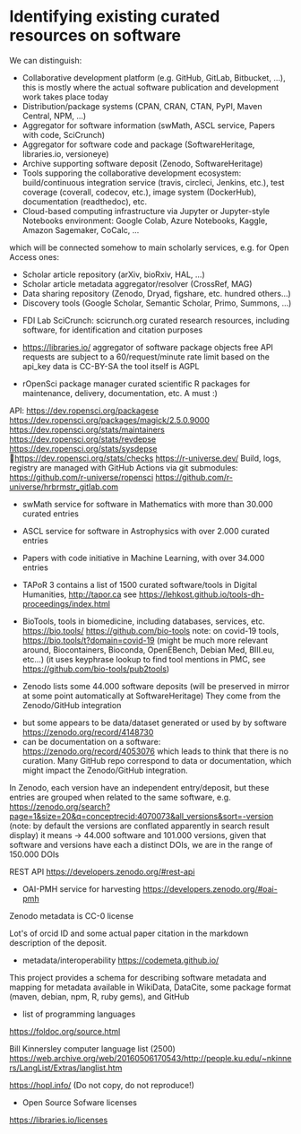 # Identifying existing curated resources on software

We can distinguish:
* Collaborative development platform (e.g. GitHub, GitLab, Bitbucket, ...), this is mostly where the actual software publication and development work takes place today
* Distribution/package systems (CPAN, CRAN, CTAN, PyPI, Maven Central, NPM, ...)
* Aggregator for software information (swMath, ASCL service, Papers with code, SciCrunch)
* Aggregator for software code and package (SoftwareHeritage, libraries.io, versioneye)
* Archive supporting software deposit (Zenodo, SoftwareHeritage)
* Tools supporing the collaborative development ecosystem: build/continuous integration service (travis, circleci, Jenkins, etc.), test coverage (coverall, codecov, etc.), image system (DockerHub), documentation (readthedoc), etc.
* Cloud-based computing infrastructure via Jupyter or Jupyter-style Notebooks environment: Google Colab, Azure Notebooks, Kaggle, Amazon Sagemaker, CoCalc, ...

which will be connected somehow to main scholarly services, e.g. for Open Access ones: 
* Scholar article repository (arXiv, bioRxiv, HAL, ...)
* Scholar article metadata aggregator/resolver (CrossRef, MAG)
* Data sharing repository (Zenodo, Dryad, figshare, etc. hundred others...)
* Discovery tools (Google Scholar, Semantic Scholar, Primo, Summons, ...)

- FDI Lab SciCrunch: scicrunch.org
curated research resources, including software, for identification and citation purposes

- https://libraries.io/
aggregator of software package objects
free API requests are subject to a 60/request/minute rate limit based on the api_key
data is CC-BY-SA
the tool itself is AGPL

- rOpenSci package manager
curated scientific R packages for maintenance, delivery, documentation, etc.
A must :)

API:
https://dev.ropensci.org/packages e
https://dev.ropensci.org/packages/magick/2.5.0.9000
https://dev.ropensci.org/stats/maintainers
https://dev.ropensci.org/stats/revdeps e
https://dev.ropensci.org/stats/sysdeps e
 
https://dev.ropensci.org/stats/checks
https://r-universe.dev/
Build, logs, registry are managed with GitHub Actions
via git submodules:
https://github.com/r-universe/ropensci
https://github.com/r-universe/hrbrmstr_gitlab.com

- swMath service for software in Mathematics with more than 30.000 curated entries

- ASCL service for software in Astrophysics with over 2.000 curated entries 

- Papers with code initiative in Machine Learning, with over 34.000 entries

- TAPoR 3 contains a list of 1500 curated software/tools in Digital Humanities, 
http://tapor.ca
see https://lehkost.github.io/tools-dh-proceedings/index.html 

- BioTools, tools in biomedicine, including databases, services, etc. https://bio.tools/
https://github.com/bio-tools
note: on covid-19 tools, https://bio.tools/t?domain=covid-19
(might be much more relevant around, Biocontainers, Bioconda, OpenEBench, Debian Med, BIII.eu, etc...)
(it uses keyphrase lookup to find tool mentions in PMC, see https://github.com/bio-tools/pub2tools)

- Zenodo lists some 44.000 software deposits (will be preserved in mirror at some point automatically at SoftwareHeritage)
They come from the Zenodo/GitHub integration
* but some appears to be data/dataset generated or used by by software
https://zenodo.org/record/4148730
* can be documentation on a software: https://zenodo.org/record/4053076
which leads to think that there is no curation. Many GitHub repo correspond to data or documentation, which might impact the Zenodo/GitHub integration.

In Zenodo, each version have an independent entry/deposit, but these entries are grouped when related to the same software, e.g.
https://zenodo.org/search?page=1&size=20&q=conceptrecid:4070073&all_versions&sort=-version
(note: by default the versions are conflated apparently in search result display)
it means -> 44.000 software and 101.000 versions, given that software and versions have each a distinct DOIs, we are in the range of 150.000 DOIs

REST API 
https://developers.zenodo.org/#rest-api
+ OAI-PMH service for harvesting
https://developers.zenodo.org/#oai-pmh

Zenodo metadata is CC-0 license

Lot's of orcid ID and some actual paper citation in the markdown description of the deposit.

- metadata/interoperability
https://codemeta.github.io/

This project provides a schema for describing software metadata and mapping for metadata available in WikiData, DataCite, 
some package format (maven, debian, npm, R, ruby gems), and GitHub

- list of programming languages

https://foldoc.org/source.html

Bill Kinnersley computer language list (2500)
https://web.archive.org/web/20160506170543/http://people.ku.edu/~nkinners/LangList/Extras/langlist.htm

https://hopl.info/ 
(Do not copy, do not reproduce!)

- Open Source Sofware licenses

https://libraries.io/licenses


